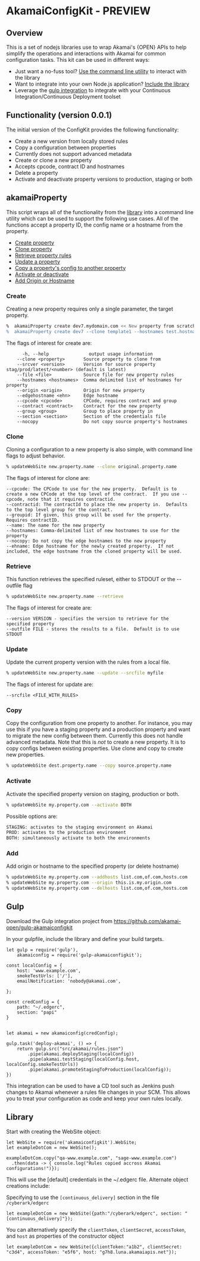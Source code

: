 # AkamaiConfigKit - PREVIEW


## Overview
This is a set of nodejs libraries use to wrap Akamai's {OPEN} APIs to help simplify the operations and interactions
with Akamai for common configuration tasks.  This kit can be used in different ways:
* Just want a no-fuss tool? [Use the command line utility](#updateWebSite) to interact with the library
* Want to integrate into your own Node.js application? [Include the library](#library) 
* Leverage the [gulp integration](#gulp) to integrate with your Continuous Integration/Continuous Deployment toolset

## Functionality (version 0.0.1)
The initial version of the ConfigKit provides the following functionality:
* Create a new version from locally stored rules
* Copy a configuration between properties
 * Currently does not support advanced metadata
* Create or clone a new property
 * Accepts cpcode, contract ID and hostnames
* Delete a property
* Activate and deactivate property versions to production, staging or both

## akamaiProperty
This script wraps all of the functionality from the [library](#library) into a command line utility which can be used to support the following use cases.  All of the functions accept a property ID, the config name or a hostname from the property.
* [Create property](#create)
* [Clone property](#clone)
* [Retrieve property rules](#retrieve)
* [Update a property](#update)
* [Copy a property's config to another property](#copy)
* [Activate or deactivate](#activate)
* [Add Origin or Hostname](#add)

### Create
Creating a new property requires only a single parameter, the target property.  

```bash
%  akamaiProperty create dev7.mydomain.com << New property from scratch
%  akamaiProperty create dev7 --clone template1 --hostnames test.hostname.com << clone from another property
```

The flags of interest for create are:

```
      -h, --help               output usage information
    --clone <property>       Source property to clone from
    --srcver <version>       Version for source property stag/prod/latest/<number> (default is latest)
    --file <file>            Source file for new property rules
    --hostnames <hostnames>  Comma delimited list of hostnames for property
    --origin <origin>        Origin for new property
    --edgehostname <ehn>     Edge hostname
    --cpcode <cpcode>        CPCode, requires contract and group
    --contract <contract>    Contract for the new property
    --group <group>          Group to place property in
    --section <section>      Section of the credentials file
    --nocopy                 Do not copy source property's hostnames

```

### Clone
Cloning a configuration to a new property is also simple, with command line flags to adjust behavior. 

```bash
% updateWebSite new.property.name --clone original.property.name
```

The flags of interest for clone are:
```
--cpcode: The CPCode to use for the new property.  Default is to create a new CPCode at the top level of the contract.  If you use --cpcode, note that it requires contractid.
--contractid: The contractId to place the new property in.  Defaults to the top level group for the contract.
--groupid: If given, this group will be used for the property.  Requires contractID.
--name: The name for the new property
--hostnames: Comma-delimited list of new hostnames to use for the property
--nocopy: Do not copy the edge hostnames to the new property
--ehname: Edge hostname for the newly created property.  If not included, the edge hostname from the cloned property will be used.
```

### Retrieve
This function retrieves the specified ruleset, either to STDOUT or the --outfile flag

```bash
% updateWebSite new.property.name --retrieve
```

The flags of interest for create are:
```
--version VERSION - specifies the version to retrieve for the specified property
--outfile FILE - stores the results to a file.  Default is to use STDOUT
```

### Update
Update the current property version with the rules from a local file.

```bash
% updateWebSite new.property.name --update --srcfile myfile
```

The flags of interest for update are:
```
--srcfile <FILE_WITH_RULES>
```

### Copy
Copy the configuration from one property to another.  For instance, you may use this if you have a staging property and a production property and want to migrate the new config between them.  Currently this does not handle advanced metadata.  Note that this is *not* to create a new property.  It is to copy configs between existing properties.  Use clone and copy to create new properties.

```bash
% updateWebSite dest.property.name --copy source.property.name
```

### Activate
Activate the specified property version on staging, production or both.

```bash
% updateWebSite my.property.com --activate BOTH
```
Possible options are:
```bash
STAGING: activates to the staging environment on Akamai
PROD: activates to the production environment
BOTH: simultaneously activate to both the environments
```

### Add
Add origin or hostname to the specified property (or delete hostname)

```bash
% updateWebSite my.property.com --addhosts list.com,of.com,hosts.com
% updateWebSite my.property.com --origin this.is.my.origin.com
% updateWebSite my.property.com --delhosts list.com,of.com,hosts.com
```

## Gulp

Download the Gulp integration project from https://github.com/akamai-open/gulp-akamaiconfigkit

In your gulpfile, include the library and define your build targets.

```
let gulp = require('gulp'),
    akamaiconfig = require('gulp-akamaiconfigkit');

const localConfig = {
    host: 'www.example.com',
    smokeTestUrls: ['/'],
    emailNotification: 'nobody@akamai.com',

};

const credConfig = {
    path: "~/.edgerc",
    section: "papi"
}


let akamai = new akamaiconfig(credConfig);

gulp.task('deploy-akamai', () => {
    return gulp.src("src/akamai/rules.json")
        .pipe(akamai.deployStaging(localConfig))
        .pipe(akamai.testStaging(localConfig.host, localConfig.smokeTestUrls))
        .pipe(akamai.promoteStagingToProduction(localConfig));
})
```

This integration can be used to have a CD tool such as Jenkins push changes to Akamai whenever a rules file changes in your SCM.  This allows you to treat your configuration as code and keep your own rules locally.

## Library

Start with creating the WebSite object:

```
let WebSite = require('akamaiconfigkit').WebSite;
let exampleDotCom = new WebSite();

exampleDotCom.copy("qa-www.example.com", "sage-www.example.com")
  .then(data -> { console.log("Rules copied accross Akamai configurations!")});
```

This will use the [default] credentials in the ~/.edgerc file. Alternate object creations include:

Specifying to use the `[continuous_delivery]` section in the file `/cyberark/edgerc`

```
let exampleDotCom = new WebSite({path:"/cyberark/edgerc", section: "[continuous_delivery]"});
```

You can alternatively specify the `clientToken`, `clientSecret`, `accessToken`, and `host` as properties of the
constructor object

```
let exampleDotCom = new WebSite({clientToken:"a1b2", clientSecret: "c3d4", accessToken: "e5f6", host: "g7h8.luna.akamaiapis.net"});
```
